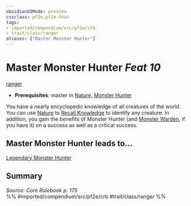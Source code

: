 ```yaml
---
obsidianUIMode: preview
cssclass: pf2e,pf2e-feat
tags:
- imported/compendium/src/pf2e/crb
- trait/class/ranger
aliases: ["Master Monster Hunter"]
---
```

# Master Monster Hunter  *Feat 10*  
[ranger](rules/traits/ranger.md)  

- **Prerequisites**: master in [Nature](../skills.md#Nature), [Monster Hunter](monster-hunter.md)

You have a nearly encyclopedic knowledge of all creatures of the world. You can use [Nature](../skills.md#Nature) to [Recall Knowledge](recall-knowledge.md) to identify any creature. In addition, you gain the benefits of Monster Hunter (and [Monster Warden](monster-warden.md), if you have it) on a success as well as a critical success.

## Master Monster Hunter leads to...

[Legendary Monster Hunter](legendary-monster-hunter.md)

## Summary

*Source: Core Rulebook p. 175*  
%% #imported/compendium/src/pf2e/crb #trait/class/ranger %%